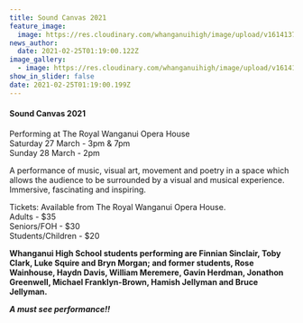 ```yaml
---
title: Sound Canvas 2021
feature_image:
  image: https://res.cloudinary.com/whanganuihigh/image/upload/v1614137491/News/Sound-Canvas-2021-Event-Promo-Image-20a.jpg
news_author:
  date: 2021-02-25T01:19:00.122Z
image_gallery:
  - image: https://res.cloudinary.com/whanganuihigh/image/upload/v1614137389/News/Brass_Whanganui_s_Sound_Canvas_chron_23.2.21.jpg
show_in_slider: false
date: 2021-02-25T01:19:00.199Z
---
```

#### Sound Canvas 2021

Performing at The Royal Wanganui Opera House  
Saturday 27 March - 3pm & 7pm  
Sunday 28 March - 2pm

A performance of music, visual art, movement and poetry in a space which allows the audience to be surrounded by a visual and musical experience.  Immersive, fascinating and inspiring.

Tickets: Available from The Royal Wanganui Opera House.  
Adults - $35  
Seniors/FOH - $30  
Students/Children - $20

**Whanganui High School students performing are Finnian Sinclair, Toby Clark, Luke Squire and Bryn Morgan; and former students, Rose Wainhouse, Haydn Davis, William Meremere, Gavin Herdman, Jonathon Greenwell, Michael Franklyn-Brown, Hamish Jellyman and Bruce Jellyman.**

***A must see performance!!***